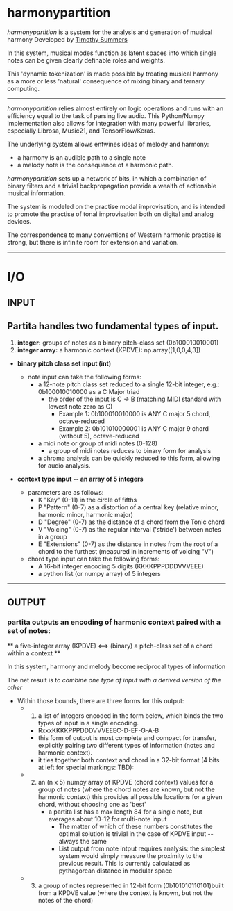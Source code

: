 # harmonypartition
 *harmonypartition* is a system for the analysis and generation of musical harmony
 Developed by [Timothy Summers](http://www.timsummers.org)

In this system, musical modes function as latent spaces into which single notes can be given clearly definable roles and weights. 

This 'dynamic tokenization' is made possible by treating musical harmony as a more or less 'natural' consequence of mixing binary and ternary computing.

---

*harmonypartition* relies almost entirely on logic operations and runs with an efficiency equal 
to the task of parsing live audio. This Python/Numpy implementation also allows for integration with many powerful libraries, especially Librosa, Music21, and TensorFlow/Keras.

The underlying system allows entwines  ideas of melody and harmony:

* a harmony is an audible path to a single note
* a melody note is the consequence of a harmonic path.



*harmonypartition* sets up a network of bits, in which a combination of binary filters and a
trivial backpropagation provide a wealth of actionable musical information.

The system is modeled on the practise modal improvisation, and is intended to promote the practise of tonal improvisation both on digital and analog devices. 

The correspondence to many conventions of Western harmonic practise is strong, but there is infinite room for extension and variation. 

---
# I/O

## INPUT

## Partita handles two fundamental types of input.
1) **integer:** groups of notes as a binary pitch-class set (0b100010010001)
2) **integer array:** a harmonic context (KPDVE): np.array([1,0,0,4,3])

* **binary pitch class set input (int)**
    * note input can take the following forms:
        *   a 12-note pitch class set reduced to a single 12-bit integer, e.g.: 0b100010010000 as a C Major triad
            * the order of the input is C -> B (matching MIDI standard with lowest note zero as C)
                * Example 1: 0b100010010000 is ANY C major 5 chord, octave-reduced
                * Example 2: 0b101010000001 is ANY C major 9 chord (without 5), octave-reduced
        * a midi note or group of midi notes (0-128)
            * a group of midi notes reduces to binary form for analysis
        * a chroma analysis can be quickly reduced to this form, allowing for audio analysis.
        
* **context type input -- an array of 5 integers** 
    * parameters are as follows:
        *  K   "Key" (0-11) in the circle of fifths 
        *  P   "Pattern" (0-7) as a distortion of a central key (relative 
                minor, harmonic minor, harmonic major)
        *  D   "Degree" (0-7) as the distance of a chord from the Tonic chord
        *  V   "Voicing" (0-7) as the regular interval ('stride') between notes in a group
        *  E   "Extensions" (0-7) as the distance in notes from 
                the root of a chord to the furthest (measured in increments of voicing "V")
    * chord type input can take the following forms:
        * A 16-bit integer encoding 5 digits (KKKKPPPDDDVVVEEE)
        * a python list (or numpy array) of 5 integers

---
## OUTPUT

### partita outputs an encoding of harmonic context paired with a set of notes:
** a five-integer array (KPDVE) <==> (binary) a pitch-class set of a chord within a context **

In this system, harmony and melody become reciprocal types of information

The net result is to *combine one type of input with a derived version of the other*

* Within those bounds, there are three forms for this output:
    * 1) a list of integers encoded in the form below, which binds the two types of input in a single encoding.
        * RxxxKKKKPPPDDDVVVEEEC-D-EF-G-A-B
        * this form of output is most complete and compact for transfer, 
            explicitly pairing two different types of information (notes and 
            harmonic context). 
        * it ties together both context and chord in a 32-bit format (4 bits at left for special markings: TBD):
    * 2) an (n x 5) numpy array of KPDVE (chord context) values for a group of notes 
        (where the chord notes are known, but not the harmonic context)
        this provides all possible locations for a given chord, without choosing one as 'best'
            * a partita list has a max length 84 for a single note, but averages about 10-12 for multi-note input
                * The matter of which of these numbers constitutes the optimal solution is trivial in the case of KPDVE input -- always the same
                * List output from note intput requires analysis: the simplest system would simply measure the proximity to the previous result. 
                    This is currently calculated as pythagorean distance in modular space
    * 3) a group of notes represented in 12-bit form (0b101010110101)built from a 
        KPDVE value (where the context is known, but not the notes of the chord)
